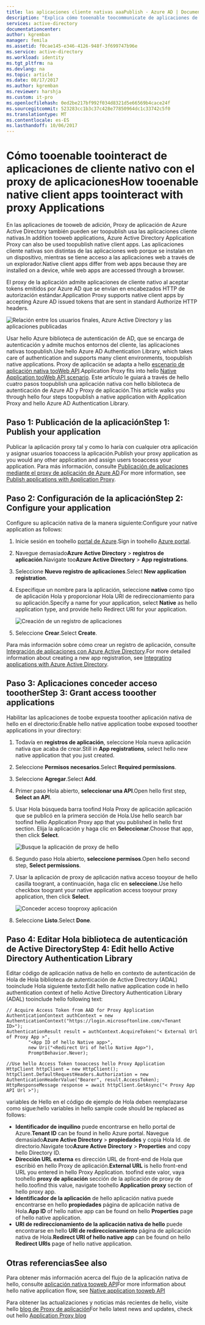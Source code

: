 ```yaml
---
title: las aplicaciones cliente nativas aaaPublish - Azure AD | Documentos de Microsoft
description: "Explica cómo tooenable toocommunicate de aplicaciones de cliente nativo con el conector del Proxy de aplicación de Azure AD tooprovide el acceso remoto seguro tooyour local las aplicaciones."
services: active-directory
documentationcenter: 
author: kgremban
manager: femila
ms.assetid: f0cae145-e346-4126-948f-3f699747b96e
ms.service: active-directory
ms.workload: identity
ms.tgt_pltfrm: na
ms.devlang: na
ms.topic: article
ms.date: 08/17/2017
ms.author: kgremban
ms.reviewer: harshja
ms.custom: it-pro
ms.openlocfilehash: 0ed2be217bf992f034d8321d5e66569b4cace24f
ms.sourcegitcommit: 523283cc1b3c37c428e77850964dc1c33742c5f0
ms.translationtype: MT
ms.contentlocale: es-ES
ms.lasthandoff: 10/06/2017
---
```

# <a name="how-tooenable-native-client-apps-toointeract-with-proxy-applications"></a><span data-ttu-id="4b77a-103">Cómo tooenable toointeract de aplicaciones de cliente nativo con el proxy de aplicaciones</span><span class="sxs-lookup"><span data-stu-id="4b77a-103">How tooenable native client apps toointeract with proxy Applications</span></span>

<span data-ttu-id="4b77a-104">En las aplicaciones de tooweb de adición, Proxy de aplicación de Azure Active Directory también pueden ser toopublish usa las aplicaciones cliente nativas.</span><span class="sxs-lookup"><span data-stu-id="4b77a-104">In addition tooweb applications, Azure Active Directory Application Proxy can also be used toopublish native client apps.</span></span> <span data-ttu-id="4b77a-105">Las aplicaciones cliente nativas son distintas de las aplicaciones web porque se instalan en un dispositivo, mientras se tiene acceso a las aplicaciones web a través de un explorador.</span><span class="sxs-lookup"><span data-stu-id="4b77a-105">Native client apps differ from web apps because they are installed on a device, while web apps are accessed through a browser.</span></span> 

<span data-ttu-id="4b77a-106">El proxy de la aplicación admite aplicaciones de cliente nativo al aceptar tokens emitidos por Azure AD que se envían en encabezados HTTP de autorización estándar.</span><span class="sxs-lookup"><span data-stu-id="4b77a-106">Application Proxy supports native client apps by accepting Azure AD issued tokens that are sent in standard Authorize HTTP headers.</span></span>

![Relación entre los usuarios finales, Azure Active Directory y las aplicaciones publicadas](./media/active-directory-application-proxy-native-client/richclientflow.png)

<span data-ttu-id="4b77a-108">Usar hello Azure biblioteca de autenticación de AD, que se encarga de autenticación y admite muchos entornos del cliente, las aplicaciones nativas toopublish.</span><span class="sxs-lookup"><span data-stu-id="4b77a-108">Use hello Azure AD Authentication Library, which takes care of authentication and supports many client environments, toopublish native applications.</span></span> <span data-ttu-id="4b77a-109">Proxy de aplicación se adapta a hello [escenario de aplicación nativa tooWeb API](develop/active-directory-authentication-scenarios.md#native-application-to-web-api).</span><span class="sxs-lookup"><span data-stu-id="4b77a-109">Application Proxy fits into hello [Native Application tooWeb API scenario](develop/active-directory-authentication-scenarios.md#native-application-to-web-api).</span></span> <span data-ttu-id="4b77a-110">Este artículo le guiará a través de hello cuatro pasos toopublish una aplicación nativa con hello biblioteca de autenticación de Azure AD y Proxy de aplicación.</span><span class="sxs-lookup"><span data-stu-id="4b77a-110">This article walks you through hello four steps toopublish a native application with Application Proxy and hello Azure AD Authentication Library.</span></span> 

## <a name="step-1-publish-your-application"></a><span data-ttu-id="4b77a-111">Paso 1: Publicación de la aplicación</span><span class="sxs-lookup"><span data-stu-id="4b77a-111">Step 1: Publish your application</span></span>
<span data-ttu-id="4b77a-112">Publicar la aplicación proxy tal y como lo haría con cualquier otra aplicación y asignar usuarios tooaccess la aplicación.</span><span class="sxs-lookup"><span data-stu-id="4b77a-112">Publish your proxy application as you would any other application and assign users tooaccess your application.</span></span> <span data-ttu-id="4b77a-113">Para más información, consulte [Publicación de aplicaciones mediante el proxy de aplicación de Azure AD](active-directory-application-proxy-publish.md).</span><span class="sxs-lookup"><span data-stu-id="4b77a-113">For more information, see [Publish applications with Application Proxy](active-directory-application-proxy-publish.md).</span></span>

## <a name="step-2-configure-your-application"></a><span data-ttu-id="4b77a-114">Paso 2: Configuración de la aplicación</span><span class="sxs-lookup"><span data-stu-id="4b77a-114">Step 2: Configure your application</span></span>
<span data-ttu-id="4b77a-115">Configure su aplicación nativa de la manera siguiente:</span><span class="sxs-lookup"><span data-stu-id="4b77a-115">Configure your native application as follows:</span></span>

1. <span data-ttu-id="4b77a-116">Inicie sesión en toohello [portal de Azure](https://portal.azure.com).</span><span class="sxs-lookup"><span data-stu-id="4b77a-116">Sign in toohello [Azure portal](https://portal.azure.com).</span></span>
2. <span data-ttu-id="4b77a-117">Navegue demasiado**Azure Active Directory** > **registros de aplicación**.</span><span class="sxs-lookup"><span data-stu-id="4b77a-117">Navigate too**Azure Active Directory** > **App registrations**.</span></span>
3. <span data-ttu-id="4b77a-118">Seleccione **Nuevo registro de aplicaciones**.</span><span class="sxs-lookup"><span data-stu-id="4b77a-118">Select **New application registration**.</span></span>
4. <span data-ttu-id="4b77a-119">Especifique un nombre para la aplicación, seleccione **nativo** como tipo de aplicación Hola y proporcionar Hola URI de redireccionamiento para su aplicación.</span><span class="sxs-lookup"><span data-stu-id="4b77a-119">Specify a name for your application, select **Native** as hello application type, and provide hello Redirect URI for your application.</span></span> 

   ![Creación de un registro de aplicaciones](./media/active-directory-application-proxy-native-client/create.png)
5. <span data-ttu-id="4b77a-121">Seleccione **Crear**.</span><span class="sxs-lookup"><span data-stu-id="4b77a-121">Select **Create**.</span></span>

<span data-ttu-id="4b77a-122">Para más información sobre cómo crear un registro de aplicación, consulte [Integración de aplicaciones con Azure Active Directory](.//develop/active-directory-integrating-applications.md).</span><span class="sxs-lookup"><span data-stu-id="4b77a-122">For more detailed information about creating a new app registration, see [Integrating applications with Azure Active Directory](.//develop/active-directory-integrating-applications.md).</span></span>


## <a name="step-3-grant-access-tooother-applications"></a><span data-ttu-id="4b77a-123">Paso 3: Aplicaciones conceder acceso tooother</span><span class="sxs-lookup"><span data-stu-id="4b77a-123">Step 3: Grant access tooother applications</span></span>
<span data-ttu-id="4b77a-124">Habilitar las aplicaciones de toobe expuesta tooother aplicación nativa de hello en el directorio:</span><span class="sxs-lookup"><span data-stu-id="4b77a-124">Enable hello native application toobe exposed tooother applications in your directory:</span></span>

1. <span data-ttu-id="4b77a-125">Todavía en **registros de aplicación**, seleccione Hola nueva aplicación nativa que acaba de crear.</span><span class="sxs-lookup"><span data-stu-id="4b77a-125">Still in **App registrations**, select hello new native application that you just created.</span></span>
2. <span data-ttu-id="4b77a-126">Seleccione **Permisos necesarios**.</span><span class="sxs-lookup"><span data-stu-id="4b77a-126">Select **Required permissions**.</span></span>
3. <span data-ttu-id="4b77a-127">Seleccione **Agregar**.</span><span class="sxs-lookup"><span data-stu-id="4b77a-127">Select **Add**.</span></span>
4. <span data-ttu-id="4b77a-128">Primer paso Hola abierto, **seleccionar una API**.</span><span class="sxs-lookup"><span data-stu-id="4b77a-128">Open hello first step, **Select an API**.</span></span>
5. <span data-ttu-id="4b77a-129">Usar Hola búsqueda barra toofind Hola Proxy de aplicación aplicación que se publicó en la primera sección de Hola.</span><span class="sxs-lookup"><span data-stu-id="4b77a-129">Use hello search bar toofind hello Application Proxy app that you published in hello first section.</span></span> <span data-ttu-id="4b77a-130">Elija la aplicación y haga clic en **Seleccionar**.</span><span class="sxs-lookup"><span data-stu-id="4b77a-130">Choose that app, then click **Select**.</span></span> 

   ![Busque la aplicación de proxy de hello](./media/active-directory-application-proxy-native-client/select_api.png)
6. <span data-ttu-id="4b77a-132">Segundo paso Hola abierto, **seleccione permisos**.</span><span class="sxs-lookup"><span data-stu-id="4b77a-132">Open hello second step, **Select permissions**.</span></span>
7. <span data-ttu-id="4b77a-133">Usar la aplicación de proxy de aplicación nativa acceso tooyour de hello casilla toogrant, a continuación, haga clic en **seleccione**.</span><span class="sxs-lookup"><span data-stu-id="4b77a-133">Use hello checkbox toogrant your native application access tooyour proxy application, then click **Select**.</span></span>

   ![Conceder acceso tooproxy aplicación](./media/active-directory-application-proxy-native-client/select_perms.png)
8. <span data-ttu-id="4b77a-135">Seleccione **Listo**.</span><span class="sxs-lookup"><span data-stu-id="4b77a-135">Select **Done**.</span></span>


## <a name="step-4-edit-hello-active-directory-authentication-library"></a><span data-ttu-id="4b77a-136">Paso 4: Editar Hola biblioteca de autenticación de Active Directory</span><span class="sxs-lookup"><span data-stu-id="4b77a-136">Step 4: Edit hello Active Directory Authentication Library</span></span>
<span data-ttu-id="4b77a-137">Editar código de aplicación nativa de hello en contexto de autenticación de Hola de Hola biblioteca de autenticación de Active Directory (ADAL) tooinclude Hola siguiente texto:</span><span class="sxs-lookup"><span data-stu-id="4b77a-137">Edit hello native application code in hello authentication context of hello Active Directory Authentication Library (ADAL) tooinclude hello following text:</span></span>

```
// Acquire Access Token from AAD for Proxy Application
AuthenticationContext authContext = new AuthenticationContext("https://login.microsoftonline.com/<Tenant ID>");
AuthenticationResult result = authContext.AcquireToken("< External Url of Proxy App >",
        "<App ID of hello Native app>",
        new Uri("<Redirect Uri of hello Native App>"),
        PromptBehavior.Never);

//Use hello Access Token tooaccess hello Proxy Application
HttpClient httpClient = new HttpClient();
httpClient.DefaultRequestHeaders.Authorization = new AuthenticationHeaderValue("Bearer", result.AccessToken);
HttpResponseMessage response = await httpClient.GetAsync("< Proxy App API Url >");
```

<span data-ttu-id="4b77a-138">variables de Hello en el código de ejemplo de Hola deben reemplazarse como sigue:</span><span class="sxs-lookup"><span data-stu-id="4b77a-138">hello variables in hello sample code should be replaced as follows:</span></span>

* <span data-ttu-id="4b77a-139">**Identificador de inquilino** puede encontrarse en hello portal de Azure.</span><span class="sxs-lookup"><span data-stu-id="4b77a-139">**Tenant ID** can be found in hello Azure portal.</span></span> <span data-ttu-id="4b77a-140">Navegue demasiado**Azure Active Directory** > **propiedades** y copia Hola Id. de directorio.</span><span class="sxs-lookup"><span data-stu-id="4b77a-140">Navigate too**Azure Active Directory** > **Properties** and copy hello Directory ID.</span></span> 
* <span data-ttu-id="4b77a-141">**Dirección URL externa** es dirección URL de front-end de Hola que escribió en hello Proxy de aplicación.</span><span class="sxs-lookup"><span data-stu-id="4b77a-141">**External URL** is hello front-end URL you entered in hello Proxy Application.</span></span> <span data-ttu-id="4b77a-142">toofind este valor, vaya toohello **proxy de aplicación** sección de la aplicación de proxy de hello.</span><span class="sxs-lookup"><span data-stu-id="4b77a-142">toofind this value, navigate toohello **Application proxy** section of hello proxy app.</span></span>
* <span data-ttu-id="4b77a-143">**Identificador de la aplicación** de hello aplicación nativa puede encontrarse en hello **propiedades** página de aplicación nativa de Hola.</span><span class="sxs-lookup"><span data-stu-id="4b77a-143">**App ID** of hello native app can be found on hello **Properties** page of hello native application.</span></span>
* <span data-ttu-id="4b77a-144">**URI de redireccionamiento de la aplicación nativa de hello** puede encontrarse en hello **URI de redireccionamiento** página de aplicación nativa de Hola.</span><span class="sxs-lookup"><span data-stu-id="4b77a-144">**Redirect URI of hello native app** can be found on hello **Redirect URIs** page of hello native application.</span></span>


## <a name="see-also"></a><span data-ttu-id="4b77a-145">Otras referencias</span><span class="sxs-lookup"><span data-stu-id="4b77a-145">See also</span></span>

<span data-ttu-id="4b77a-146">Para obtener más información acerca del flujo de la aplicación nativa de hello, consulte [aplicación nativa tooweb API](develop/active-directory-authentication-scenarios.md#native-application-to-web-api)</span><span class="sxs-lookup"><span data-stu-id="4b77a-146">For more information about hello native application flow, see [Native application tooweb API](develop/active-directory-authentication-scenarios.md#native-application-to-web-api)</span></span>

<span data-ttu-id="4b77a-147">Para obtener las actualizaciones y noticias más recientes de hello, visite hello [blog de Proxy de aplicación](http://blogs.technet.com/b/applicationproxyblog/)</span><span class="sxs-lookup"><span data-stu-id="4b77a-147">For hello latest news and updates, check out hello [Application Proxy blog](http://blogs.technet.com/b/applicationproxyblog/)</span></span>
